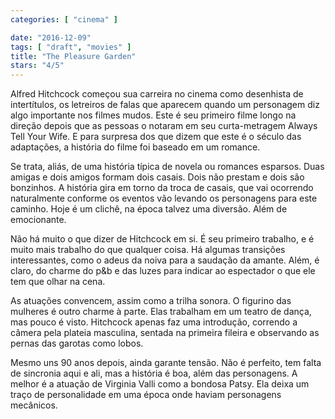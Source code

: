 ```yaml
---
categories: [ "cinema" ]

date: "2016-12-09"
tags: [ "draft", "movies" ]
title: "The Pleasure Garden"
stars: "4/5"
---
```

Alfred Hitchcock começou sua carreira no cinema como desenhista de intertítulos, os letreiros de falas que aparecem quando um personagem diz algo importante nos filmes mudos. Este é seu primeiro filme longo na direção depois que as pessoas o notaram em seu curta-metragem Always Tell Your Wife. E para surpresa dos que dizem que este é o século das adaptações, a história do filme foi baseado em um romance.

Se trata, aliás, de uma história típica de novela ou romances esparsos. Duas amigas e dois amigos formam dois casais. Dois não prestam e dois são bonzinhos. A história gira em torno da troca de casais, que vai ocorrendo naturalmente conforme os eventos vão levando os personagens para este caminho. Hoje é um clichê, na época talvez uma diversão. Além de emocionante.

Não há muito o que dizer de Hitchcock em si. É seu primeiro trabalho, e é muito mais trabalho do que qualquer coisa. Há algumas transições interessantes, como o adeus da noiva para a saudação da amante. Além, é claro, do charme do p&b e das luzes para indicar ao espectador o que ele tem que olhar na cena.

As atuações convencem, assim como a trilha sonora. O figurino das mulheres é outro charme à parte. Elas trabalham em um teatro de dança, mas pouco é visto. Hitchcock apenas faz uma introdução, correndo a câmera pela plateia masculina, sentada na primeira fileira e observando as pernas das garotas como lobos.

Mesmo uns 90 anos depois, ainda garante tensão. Não é perfeito, tem falta de sincronia aqui e ali, mas a história é boa, além das personagens. A melhor é a atuação de Virginia Valli como a bondosa Patsy. Ela deixa um traço de personalidade em uma época onde haviam personagens mecânicos.
